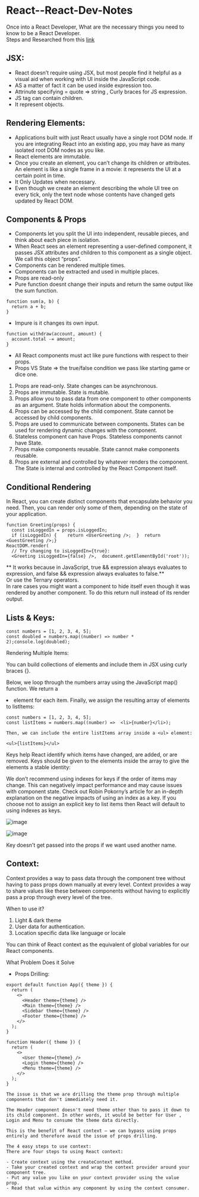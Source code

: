 # React--React-Dev-Notes

Once into a React Developer, What are the necessary things you need to know to be a React Developer.<br>
Steps and Researched from this [link](https://roadmap.sh/react)

## JSX:

- React doesn’t require using JSX, but most people find it helpful as a visual aid when working with UI inside the JavaScript code. 
- AS a matter of fact it can be used inside expression too.
- Attrinute specifying = quote => string , Curly braces for JS expression.
- JS tag can contain children.
- It represent objects.

## Rendering Elements:

- Applications built with just React usually have a single root DOM node. If you are integrating React into an existing app, you may have as many isolated root DOM nodes as you like.
- React elements are immutable.
- Once you create an element, you can’t change its children or attributes. An element is like a single frame in a movie: it represents the UI at a certain point in time.
- It Only Updates when necessary.
- Even though we create an element describing the whole UI tree on every tick, only the text node whose contents have changed gets updated by React DOM.

## Components & Props

- Components let you split the UI into independent, reusable pieces, and think about each piece in isolation.
- When React sees an element representing a user-defined component, it passes JSX attributes and children to this component as a single object. We call this object “props”.
- Components can be rendered multiple times.
- Components can be extracted and used in multiple places.
- Props are read-only
- Pure function doesnt change their inputs and return the same output like the sum function.
```
function sum(a, b) {
  return a + b;
}
```
- Impure is it changes its own input.
```
function withdraw(account, amount) {
  account.total -= amount;
}
```
- All React components must act like pure functions with respect to their props.
- Props VS State => the true/false condition we pass like starting game or dice one.

1. 	Props are read-only. 	State changes can be asynchronous.
2. 	Props are immutable. 	State is mutable.
3. 	Props allow you to pass data from one component to other components as an argument. 	State holds information about the components.
4. 	Props can be accessed by the child component. 	State cannot be accessed by child components.
5. 	Props are used to communicate between components. 	States can be used for rendering dynamic changes with the component.
6. 	Stateless component can have Props. 	Stateless components cannot have State.
7. 	Props make components reusable. 	State cannot make components reusable.
8. 	Props are external and controlled by whatever renders the component. 	The State is internal and controlled by the React Component itself.

## Conditional Rendering

In React, you can create distinct components that encapsulate behavior you need. Then, you can render only some of them, depending on the state of your application.

```
function Greeting(props) {
  const isLoggedIn = props.isLoggedIn;
  if (isLoggedIn) {    return <UserGreeting />;  }  return <GuestGreeting />;}
ReactDOM.render(
  // Try changing to isLoggedIn={true}:
  <Greeting isLoggedIn={false} />,  document.getElementById('root'));
  ```
  
 ** It works because in JavaScript, true && expression always evaluates to expression, and false && expression always evaluates to false.**<br>
 Or use the Ternary operators.<br>
 In rare cases you might want a component to hide itself even though it was rendered by another component. To do this return null instead of its render output.
 
## Lists & Keys:

```
const numbers = [1, 2, 3, 4, 5];
const doubled = numbers.map((number) => number * 2);console.log(doubled);
```

Rendering Multiple Items:

You can build collections of elements and include them in JSX using curly braces {}.

Below, we loop through the numbers array using the JavaScript map() function. We return a <li> element for each item. Finally, we assign the resulting array of elements to listItems:
  
```
const numbers = [1, 2, 3, 4, 5];
const listItems = numbers.map((number) =>  <li>{number}</li>);

Then, we can include the entire listItems array inside a <ul> element:

<ul>{listItems}</ul>
```

Keys help React identify which items have changed, are added, or are removed. Keys should be given to the elements inside the array to give the elements a stable identity: <br>
  
We don’t recommend using indexes for keys if the order of items may change. This can negatively impact performance and may cause issues with component state. Check out Robin Pokorny’s article for an in-depth explanation on the negative impacts of using an index as a key. If you choose not to assign an explicit key to list items then React will default to using indexes as keys.

![image](https://user-images.githubusercontent.com/42742924/163166703-90044b8e-97c5-499d-aef4-cc885dcb2f1c.png)

![image](https://user-images.githubusercontent.com/42742924/163166723-ddb30ffb-24e3-46a0-b081-6cb9fbf446a4.png)

  
Key doesn't get passed into the props if we want used another name.

  
## Context:

Context provides a way to pass data through the component tree without having to pass props down manually at every level.
Context provides a way to share values like these between components without having to explicitly pass a prop through every level of the tree.
  
When to use it?

  1. Light & dark theme
  2. User data for authentication.
  3. Location specific data like language or locale
  
You can think of React context as the equivalent of global variables for our React components.

  What Problem Does it Solve
- Props Drilling:
```
export default function App({ theme }) {
  return (
    <>
      <Header theme={theme} />
      <Main theme={theme} />
      <Sidebar theme={theme} />
      <Footer theme={theme} />
    </>
  );
}

function Header({ theme }) {
  return (
    <>
      <User theme={theme} />
      <Login theme={theme} />
      <Menu theme={theme} />
    </>
  );
}
```
```
The issue is that we are drilling the theme prop through multiple components that don't immediately need it.

The Header component doesn't need theme other than to pass it down to its child component. In other words, it would be better for User , Login and Menu to consume the theme data directly.

This is the benefit of React context – we can bypass using props entirely and therefore avoid the issue of props drilling.

The 4 easy steps to use context:
There are four steps to using React context:

- Create context using the createContext method.
- Take your created context and wrap the context provider around your component tree.
- Put any value you like on your context provider using the value prop.
- Read that value within any component by using the context consumer.



  
  
  
  
